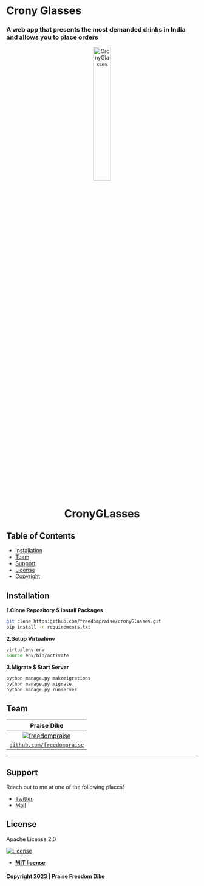 # Crony Glasses
<h3> A web app that presents the most demanded drinks in India and allows you to place orders </h3>

<div style = "background-colour:black" > 
   </div>
   <div align="center">
<img width="30%" alt="CronyGlasses" src="static/drawable/icon-circle.png">

# CronyGLasses
</div>

## Table of Contents

- [Installation](#installation)
- [Team](#team)
- [Support](#team)
- [License](#license)
- [Copyright](#copyright)


## Installation

**1.Clone Repository $ Install Packages**
```sh
git clone https:github.com/freedompraise/cronyGlasses.git
pip install -r requirements.txt
```
**2.Setup Virtualenv**
```sh
virtualenv env
source env/bin/activate
```
**3.Migrate $ Start Server**
```sh
python manage.py makemigrations
python manage.py migrate
python manage.py runserver
```

## Team

|                                               Praise Dike                                           |
| :----------------------------------------------------------------------------------------------------: |
|   [![freedompraise](https://avatars.githubusercontent.com/u/70984186?s=400&u=2fc0952d8de74a1b5d1232435597997e9d16482a&v=4)](https://github.com/freedompraise)  | 
<a href="https://github.com/freedompraise" rel="noopener noreferrer" target="_blank"> `github.com/freedompraise`</a> |

---

## Support

Reach out to me at one of the following places!

- [Twitter](https://twitter.com/freedom_praise)
- [Mail](mail.to:dikepraise119@gmail.com)

## License
Apache License 2.0

[![License](http://img.shields.io/:license-mit-blue.svg?style=flat-square)](http://badges.mit-license.org)

- **[MIT license](http://opensource.org/licenses/mit-license.php)**


<h4>Copyright 2023 | Praise Freedom Dike</h4>

